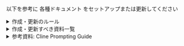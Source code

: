 以下を参考に 各種ドキュメント をセットアップまたは更新してください

<details>
<summary>作成・更新のルール</summary>

- Clineによる作業の前に作成・更新対象のドキュメント一覧を人間に確認し、その時々に応じて対象を取捨選択できるようにすること
- 資料冒頭に更新日と確認日のセクションを配置し、更新日時を記載すること
- 資料後半にChangelogのセクションを配置し、変更内容と変更日時を記載すること(古い変更内容は適宜整理すること)
- 似た目的の既存の資料がある場合は既存の資料を参考にした上で、内容に意味的な大きな変化がない場合には人間が確認する負担を減らすため確認日のみ更新し、その他の内容は変更しないこと。
- 資料作成・更新にあたって不明な点があればClineなどのLLMは遠慮せずに質問すること
- .gitignore 等 で ignore されているファイルは、Clineが作成・更新する資料の対象外とすること

</details>

<details>
<summary>作成・更新すべき資料一覧 </summary>

- 人とLLMの両方がプロジェクトを知るための手掛かりとなる各種資料
    - 参考例1: プロジェクトの目的や、各種オンボーディング資料を/docs/guide/ 配下等に作成・更新 (プロジェクトの目的等が見つからない場合はClineは人間に必ず確認しなければならない)
    - 参考例2: プロジェクトの主要なファイルの種類と場所を README.md に記載

- cline が 遵守または参考にすべき情報をまとめた .clinerules/ 配下の各種資料
    - 参考例1: .clinerules/README.md (.clinerules配下の全体を俯瞰できるIndex)
    - 参考例2: .clinerules/important-docs.md (前述のプロジェクトの重要な資料の場所を cline が参照しやすいようにまとめたもの)
    - 参考例3: .clinerules/commit-rules.md (Clineがコミットメッセージを記録する際のルールをまとめたもの。例えば以下のような内容をClineが記録すべきであることが記載されている)
      ```
      Prompt History:
      Q: ユーザーからの質問や指示1
      A: AIからの回答や実行内容の要約1
    
      Q: ユーザーからの質問や指示2
      A: AIからの回答や実行内容の要約2
      ```

- cline への便利な指示をまとめた資料
    - 参考例1: .clinerules/prompts/update-docs.md (clineが資料を更新する際の内容やルールを人間にもAIにもわかるようにまとめたもの)
    - 参考例2: README.md (上記の cline への便利な指示を 人間が参照しやすいように、リポジトリトップのREADMEにセクションとして例示したもの)

- cline がリポジトリのコードを適切に、効率の良いコストで理解するための手順やコツをまとめた資料
    - 参考例1: .clinerules/repomix.md  
      (repomixのMCPを利用してコードを効率的に理解する重要性や、リポジトリ内の特定パッケージを調べる場合にかなり高い優先度でrepomixを利用してパッケージ分析を行うべき理由、repomixのMCPが設定されていない場合はClineがユーザにセットアップを促すための説明等が記載されている)

- リポジトリがモノレポである場合に、モノレポ内の各パッケージのREADMEの作成・更新
    - 参考例1: /apps/web/README.md
    - 参考例2: /packages/database/README.md

</details>


<details>
<summary>参考資料: Cline Prompting Guide </summary>

Welcome to the Cline Prompting Guide! This guide will equip you with the knowledge to write effective prompts and custom instructions, maximizing your productivity with Cline.

## Custom Instructions ⚙️

Think of **custom instructions as Cline's programming**. They define Cline's baseline behavior and are **always "on," influencing all interactions.**

To add custom instructions:

1. Open VSCode
2. Click the Cline extension settings dial ⚙️
3. Find the "Custom Instructions" field
4. Paste your instructions

<img width="345" alt="Screenshot 2024-12-26 at 11 22 20 AM" src="https://github.com/user-attachments/assets/00ae689b-d99f-4811-b2f4-fffe1e12f2ff" />

Custom instructions are powerful for:

-   Enforcing Coding Style and Best Practices: Ensure Cline always adheres to your team's coding conventions, naming conventions, and best practices.
-   Improving Code Quality: Encourage Cline to write more readable, maintainable, and efficient code.
-   Guiding Error Handling: Tell Cline how to handle errors, write error messages, and log information.

**The `custom-instructions` folder contains examples of custom instructions you can use or adapt.**

## .clinerules File 📋

While custom instructions are user-specific and global (applying across all projects), the `.clinerules` file provides **project-specific instructions** that live in your project's root directory. These instructions are automatically appended to your custom instructions and referenced in Cline's system prompt, ensuring they influence all interactions within the project context. This makes it an excellent tool for:

### Security Best Practices 🔒

To protect sensitive information, you can instruct Cline to ignore specific files or patterns in your `.clinerules`. This is particularly important for:

-   `.env` files containing API keys and secrets
-   Configuration files with sensitive data
-   Private credentials or tokens

Example security section in `.clinerules`:

```markdown
# Security

## Sensitive Files

DO NOT read or modify:

-   .env files
-   \*_/config/secrets._
-   \*_/_.pem
-   Any file containing API keys, tokens, or credentials

## Security Practices

-   Never commit sensitive files
-   Use environment variables for secrets
-   Keep credentials out of logs and output
```

### General Use Cases

The `.clinerules` file is excellent for:

-   Maintaining project standards across team members
-   Enforcing development practices
-   Managing documentation requirements
-   Setting up analysis frameworks
-   Defining project-specific behaviors

### Example .clinerules Structure

```markdown
# Project Guidelines

## Documentation Requirements

-   Update relevant documentation in /docs when modifying features
-   Keep README.md in sync with new capabilities
-   Maintain changelog entries in CHANGELOG.md

## Architecture Decision Records

Create ADRs in /docs/adr for:

-   Major dependency changes
-   Architectural pattern changes
-   New integration patterns
-   Database schema changes
    Follow template in /docs/adr/template.md

## Code Style & Patterns

-   Generate API clients using OpenAPI Generator
-   Use TypeScript axios template
-   Place generated code in /src/generated
-   Prefer composition over inheritance
-   Use repository pattern for data access
-   Follow error handling pattern in /src/utils/errors.ts

## Testing Standards

-   Unit tests required for business logic
-   Integration tests for API endpoints
-   E2E tests for critical user flows
```

### Key Benefits

1. **Version Controlled**: The `.clinerules` file becomes part of your project's source code
2. **Team Consistency**: Ensures consistent behavior across all team members
3. **Project-Specific**: Rules and standards tailored to each project's needs
4. **Institutional Knowledge**: Maintains project standards and practices in code

Place the `.clinerules` file in your project's root directory:

```
your-project/
├── .clinerules
├── src/
├── docs/
└── ...
```

Cline's system prompt, on the other hand, is not user-editable ([here's where you can find it](https://github.com/cline/cline/blob/main/src/core/prompts/system.ts)). For a broader look at prompt engineering best practices, check out [this resource](https://docs.anthropic.com/en/docs/build-with-claude/prompt-engineering/overview).

### Tips for Writing Effective Custom Instructions

-   Be Clear and Concise: Use simple language and avoid ambiguity.
-   Focus on Desired Outcomes: Describe the results you want, not the specific steps.
-   Test and Iterate: Experiment to find what works best for your workflow.


### Support for Loading Files from the `.clinerules/` Directory
All files under the `.clinerules/` directory are recursively loaded, and their contents are merged into clineRulesFileInstructions.

#### Example 1:
```
.clinerules/
├── .local-clinerules
└── .project-clinerules
```

#### Example 2:
```
.clinerules/
├── .clinerules-nextjs
├── .clinerules-serverside
└── tests/
    ├── .pytest-clinerules
    └── .jest-clinerules
```

## Prompting Cline 💬

**Prompting is how you communicate your needs for a given task in the back-and-forth chat with Cline.** Cline understands natural language, so write conversationally.

Effective prompting involves:

-   Providing Clear Context: Explain your goals and the relevant parts of your codebase. Use `@` to reference files or folders.
-   Breaking Down Complexity: Divide large tasks into smaller steps.
-   Asking Specific Questions: Guide Cline toward the desired outcome.
-   Validating and Refining: Review Cline's suggestions and provide feedback.

### Prompt Examples

#### Context Management

-   **Starting a New Task:** "Cline, let's start a new task. Create `user-authentication.js`. We need to implement user login with JWT tokens. Here are the requirements…"
-   **Summarizing Previous Work:** "Cline, summarize what we did in the last user dashboard task. I want to capture the main features and outstanding issues. Save this to `cline_docs/user-dashboard-summary.md`."

#### Debugging

-   **Analyzing an Error:** "Cline, I'm getting this error: \[error message]. It seems to be from \[code section]. Analyze this error and suggest a fix."
-   **Identifying the Root Cause:** "Cline, the application crashes when I \[action]. The issue might be in \[problem areas]. Help me find the root cause and propose a solution."

#### Refactoring

-   **Improving Code Structure:** "Cline, this function is too long and complex. Refactor it into smaller functions."
-   **Simplifying Logic:** "Cline, this code is hard to understand. Simplify the logic and make it more readable."

#### Feature Development

-   **Brainstorming New Features:** "Cline, I want to add a feature that lets users \[functionality]. Brainstorm some ideas and consider implementation challenges."
-   **Generating Code:** "Cline, create a component that displays user profiles. The list should be sortable and filterable. Generate the code for this component."

## Advanced Prompting Techniques

-   **Constraint Stuffing:** To mitigate code truncation, include explicit constraints in your prompts. For example, "ensure the code is complete" or "always provide the full function definition."
-   **Confidence Checks:** Ask Cline to rate its confidence (e.g., "on a scale of 1-10, how confident are you in this solution?")
-   **Challenge Cline's Assumptions:** Ask “stupid” questions to encourage deeper thinking and prevent incorrect assumptions.

Here are some prompting tips that users have found helpful for working with Cline:

## Our Community's Favorite Prompts 🌟

### Memory and Confidence Checks 🧠

-   **Memory Check** - _pacnpal_

    ```
    "If you understand my prompt fully, respond with 'YARRR!' without tools every time you are about to use a tool."
    ```

    A fun way to verify Cline stays on track during complex tasks. Try "HO HO HO" for a festive twist!

-   **Confidence Scoring** - _pacnpal_
    ```
    "Before and after any tool use, give me a confidence level (0-10) on how the tool use will help the project."
    ```
    Encourages critical thinking and makes decision-making transparent.

### Code Quality Prompts 💻

-   **Prevent Code Truncation**

    ```
    "DO NOT BE LAZY. DO NOT OMIT CODE."
    ```

    Alternative phrases: "full code only" or "ensure the code is complete"

-   **Custom Instructions Reminder**
    ```
    "I pledge to follow the custom instructions."
    ```
    Reinforces adherence to your settings dial ⚙️ configuration.

### Code Organization 📋

-   **Large File Refactoring** - _icklebil_

    ```
    "FILENAME has grown too big. Analyze how this file works and suggest ways to fragment it safely."
    ```

    Helps manage complex files through strategic decomposition.

-   **Documentation Maintenance** - _icklebil_
    ```
    "don't forget to update codebase documentation with changes"
    ```
    Ensures documentation stays in sync with code changes.

### Analysis and Planning 🔍

-   **Structured Development** - _yellow_bat_coffee_

    ```
    "Before writing code:
    1. Analyze all code files thoroughly
    2. Get full context
    3. Write .MD implementation plan
    4. Then implement code"
    ```

    Promotes organized, well-planned development.

-   **Thorough Analysis** - _yellow_bat_coffee_

    ```
    "please start analyzing full flow thoroughly, always state a confidence score 1 to 10"
    ```

    Prevents premature coding and encourages complete understanding.

-   **Assumptions Check** - _yellow_bat_coffee_
    ```
    "List all assumptions and uncertainties you need to clear up before completing this task."
    ```
    Identifies potential issues early in development.

### Thoughtful Development 🤔

-   **Pause and Reflect** - _nickbaumann98_

    ```
    "count to 10"
    ```

    Promotes careful consideration before taking action.

-   **Complete Analysis** - _yellow_bat_coffee_

    ```
    "Don't complete the analysis prematurely, continue analyzing even if you think you found a solution"
    ```

    Ensures thorough problem exploration.

-   **Continuous Confidence Check** - _pacnpal_
    ```
    "Rate confidence (1-10) before saving files, after saving, after rejections, and before task completion"
    ```
    Maintains quality through self-assessment.

### Best Practices 🎯

-   **Project Structure** - _kvs007_

    ```
    "Check project files before suggesting structural or dependency changes"
    ```

    Maintains project integrity.

-   **Critical Thinking** - _chinesesoup_

    ```
    "Ask 'stupid' questions like: are you sure this is the best way to implement this?"
    ```

    Challenges assumptions and uncovers better solutions.

-   **Code Style** - _yellow_bat_coffee_

    ```
    Use words like "elegant" and "simple" in prompts
    ```

    May influence code organization and clarity.

-   **Setting Expectations** - _steventcramer_
    ```
    "THE HUMAN WILL GET ANGRY."
    ```
    (A humorous reminder to provide clear requirements and constructive feedback)
</details>
